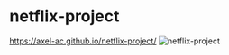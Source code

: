 # netflix-project
https://axel-ac.github.io/netflix-project/
![netflix-project](https://user-images.githubusercontent.com/102467587/209706463-7e130725-89ad-42c2-8817-9a947d12a215.gif)
